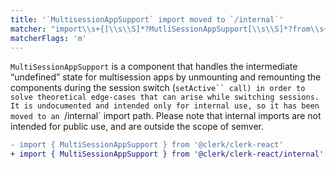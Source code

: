 ```yaml
---
title: '`MultisessionAppSupport` import moved to `/internal`'
matcher: "import\\s+{[\\s\\S]*?MutliSessionAppSupport[\\s\\S]*?from\\s+['\"]@clerk\\/clerk-react[\\s\\S]*?['\"]"
matcherFlags: 'm'
---
```


`MultiSessionAppSupport` is a component that handles the intermediate “undefined” state for multisession apps by unmounting and remounting the components during the session switch (` setActive`` call) in order to solve theoretical edge-cases that can arise while switching sessions. It is undocumented and intended only for internal use, so it has been moved to an  `/internal` import path. Please note that internal imports are not intended for public use, and are outside the scope of semver.

```diff
- import { MultiSessionAppSupport } from '@clerk/clerk-react'
+ import { MultiSessionAppSupport } from '@clerk/clerk-react/internal'
```
